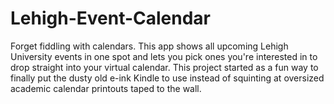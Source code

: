 # Lehigh-Event-Calendar
Forget fiddling with calendars. This app shows all upcoming Lehigh University events in one spot and lets you pick ones you're interested in to drop straight into your virtual calendar. This project started as a fun way to finally put the dusty old e-ink Kindle to use instead of squinting at oversized academic calendar printouts taped to the wall.

